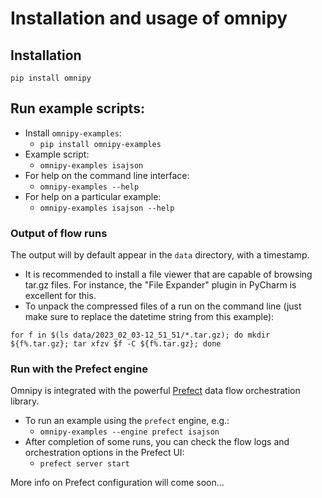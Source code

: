 # Installation and usage of omnipy

## Installation

`pip install omnipy`


## Run example scripts:
  - Install `omnipy-examples`:
    - `pip install omnipy-examples`
  - Example script:
    - `omnipy-examples isajson`
  - For help on the command line interface:
    - `omnipy-examples --help`
  - For help on a particular example:
    - `omnipy-examples isajson --help`

### Output of flow runs

The output will by default appear in the `data` directory, with a timestamp. 

  - It is recommended to install a file viewer that are capable of browsing tar.gz files. 
    For instance, the "File Expander" plugin in PyCharm is excellent for this.
  - To unpack the compressed files of a run on the command line 
    (just make sure to replace the datetime string from this example): 

```
for f in $(ls data/2023_02_03-12_51_51/*.tar.gz); do mkdir ${f%.tar.gz}; tar xfzv $f -C ${f%.tar.gz}; done
```
    
### Run with the Prefect engine

Omnipy is integrated with the powerful [Prefect](https://prefect.io) data flow orchestration library.

- To run an example using the `prefect` engine, e.g.:
  - `omnipy-examples --engine prefect isajson`
- After completion of some runs, you can check the flow logs and orchestration options in the Prefect UI:
  - `prefect server start`

More info on Prefect configuration will come soon...

